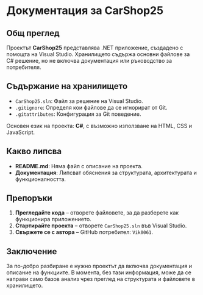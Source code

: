 
# Документация за CarShop25

## Общ преглед

Проектът **CarShop25** представлява .NET приложение, създадено с помощта на Visual Studio.
Хранилището съдържа основни файлове за C# решение, но не включва документация или ръководство за потребителя.

## Съдържание на хранилището

- `CarShop25.sln`: Файл за решение на Visual Studio.
- `.gitignore`: Определя кои файлове да се игнорират от Git.
- `.gitattributes`: Конфигурация за Git поведение.

Основен език на проекта: **C#**, с възможно използване на HTML, CSS и JavaScript.

## Какво липсва

- **README.md**: Няма файл с описание на проекта.
- **Документация**: Липсват обяснения за структурата, архитектурата и функционалността.

## Препоръки

1. **Прегледайте кода** – отворете файловете, за да разберете как функционира приложението.
2. **Стартирайте проекта** – отворете `CarShop25.sln` във Visual Studio.
3. **Свържете се с автора** – GitHub потребител: `Vik0061`.

## Заключение

За по-добро разбиране е нужно проектът да включва документация и описание на функциите. В момента, без тази информация, може да се направи само базов анализ чрез преглед на структурата и файловете в хранилището.

